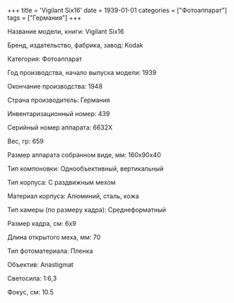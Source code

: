 +++
title = 'Vigilant Six16'
date = 1939-01-01
categories = ["Фотоаппарат"]
tags = ["Германия"]
+++

Название модели, книги: Vigilant Six16

Бренд, издательство, фабрика, завод: Kodak

Категория: Фотоаппарат

Год производства, начало выпуска модели: 1939

Окончание производства: 1948

Страна производитель: Германия

Инвентаризационный номер: 439

Серийный номер аппарата: 6632X

Вес, гр: 659

Размер аппарата  собранном виде, мм: 160x90x40

Тип компоновки: Однообъективный, вертикальный

Тип корпуса: С раздвижным мехом

Материал корпуса: Алюминий, сталь, кожа

Тип камеры (по размеру кадра): Среднеформатный

Размер кадра, см: 6х9

Длина открытого меха, мм: 70

Тип фотоматериала: Пленка

Объектив: Anastigmat

Светосила: 1:6,3

Фокус, см: 10.5

